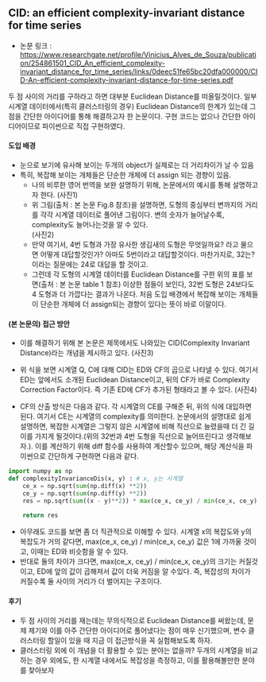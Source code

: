 
## CID: an efficient complexity-invariant distance for time series  

- 논문 링크 : https://www.researchgate.net/profile/Vinicius_Alves_de_Souza/publication/254861501_CID_An_efficient_complexity-invariant_distance_for_time_series/links/0deec51fe65bc20dfa000000/CID-An-efficient-complexity-invariant-distance-for-time-series.pdf

두 점 사이의 거리를 구하라고 하면 대부분 Euclidean Distance를 떠올릴것이다. 일부 시계열 데이터에서(특히 클러스터링의 경우) Euclidean Distance의 한계가 있는데 그점을 간단한 아이디어를 통해 해결하고자 한 논문이다. 구현 코드는 없으나 간단한 아이디어이므로 파이썬으로 직접 구현하였다.

#### 도입 배경
- 눈으로 보기에 유사해 보이는 두개의 object가 실제로는 더 거리차이가 날 수 있음  
- 특히, 복잡해 보이는 개체들은 단순한 개체에 더 assign 되는 경향이 있음.
    - 나의 비루한 영어 번역을 보완 설명하기 위해, 논문에서의 예시를 통해 설명하고자 한다.
    (사진1)
    - 위 그림(출처 : 본 논문 Fig.8 참조)을 설명하면, 도형의 중심부터 변까지의 거리를 각각 시계열 데이터로 풀어낸 그림이다. 변의 숫자가 늘어날수록, complexity도 늘어나는것을 알 수 있다.  
    (사진2)
    - 만약 여기서, 4번 도형과 가장 유사한 생김새의 도형은 무엇일까요? 라고 물으면 어떻게 대답할것인가? 아마도 5번이라고 대답할것이다. 마찬가지로, 32는? 이라는 질문에는 24로 대답을 할 것이고.
    - 그런데 각 도형의 시계열 데이터를 Euclidean Distance를 구한 위의 표를 보면(출처 : 본 논문 table 1 참조) 이상한 점들이 보인다, 32번 도형은 24보다도 4 도형과 더 가깝다는 결과가 나온다. 처음 도입 배경에서 복잡해 보이는 개체들이 단순한 개체에 더 assign되는 경향이 있다는 뜻이 바로 이말이다.  


#### (본 논문의) 접근 방안
- 이를 해결하기 위해 본 논문은 제목에서도 나와있는 CID(Complexity Invariant Distance)라는 개념을 제시하고 있다.
    (사진3)
    
- 위 식을 보면 시계열 Q, C에 대해 CID는 ED와 CF의 곱으로 나타낼 수 있다. 여기서 ED는 앞에서도 소개된 Euclidean Distance이고, 뒤의 CF가 바로 Complexity Correction Factor이다. 즉 기존 ED에 CF가 추가된 형태라고 볼 수 있다.
    (사진4)
- CF의 산출 방식은 다음과 같다. 각 시계열의 CE를 구해준 뒤, 위의 식에 대입하면 된다. 여기서 CE는 시계열의 complexity를 의미한다. 논문에서의 설명대로 쉽게 설명하면, 복잡한 시계열은 그렇지 않은 시계열에 비해 직선으로 늘렸을때 더 긴 길이를 가지게 될것이다.(위의 32번과 4번 도형을 직선으로 늘어뜨린다고 생각해보자.). 이를 계산하기 위해 diff 함수를 사용하여 계산할수 있으며, 해당 계산식을 파이썬으로 간단하게 구현하면 다음과 같다.


```python
import numpy as np
def complexityInvarianceDis(x, y) : # x, y는 시계열
    ce_x = np.sqrt(sum(np.diff(x) **2))
    ce_y = np.sqrt(sum(np.diff(y) **2))
    res = np.sqrt(sum((x - y)**2)) * max(ce_x, ce_y) / min(ce_x, ce_y)
    
    return res
```

- 아무래도 코드를 보면 좀 더 직관적으로 이해할 수 있다. 시계열 x의 복잡도와 y의 복잡도가 거의 같다면, max(ce_x, ce_y) / min(ce_x, ce_y) 값은 1에 가까울 것이고, 이때는 ED와 비슷함을 알 수 있다.
- 반대로 둘의 차이가 크다면, max(ce_x, ce_y) / min(ce_x, ce_y)의 크기는 커질것이고, ED에 앞의 값이 곱해져서 값이 더욱 커짐을 알 수있다. 즉, 복잡성의 차이가 커질수록 둘 사이의 거리가 더 벌어지는 구조이다.

#### 후기
- 두 점 사이의 거리를 재는데는 무의식적으로 Euclidean Distance를 써왔는데, 문제 제기와 이를 아주 간단한 아이디어로 풀어냈다는 점이 매우 신기했으며, 변수 클러스터링 할일이 있을 때 지금 이 접근방식을 꼭 실험해보도록 하자.  
- 클러스터링 외에 이 개념을 더 활용할 수 있는 분야는 없을까? 두개의 시계열을 비교하는 경우 외에도, 한 시계열 내에서도 복잡성을 측정하고, 이를 활용해볼만한 분야를 찾아보자


```python

```
